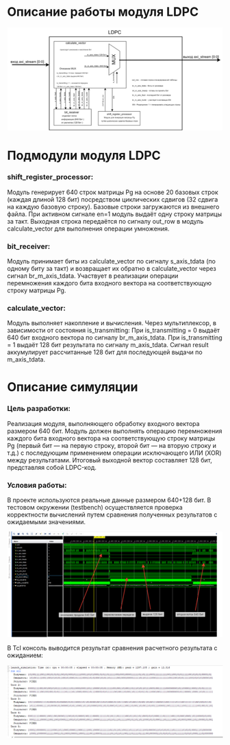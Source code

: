 # Описание работы модуля LDPC

![Описание работы модуля LDPC](https://github.com/CASartemm/LDPC/blob/main/images/123.png)

# Подмодули модуля LDPC
### shift_register_processor:
  Модуль генерирует 640 строк матрицы Pg на основе 20 базовых строк (каждая длиной 128 бит) посредством циклических сдвигов (32 сдвига на каждую базовую строку). Базовые строки загружаются из внешнего файла. При активном сигнале en=1 модуль выдаёт одну строку матрицы за такт. Выходная строка передаётся по сигналу out_row в модуль calculate_vector для выполнения операции умножения.
### bit_receiver:
Модуль принимает биты из calculate_vector по сигналу s_axis_tdata (по одному биту за такт) и возвращает их обратно в calculate_vector через сигнал br_m_axis_tdata. Участвует в реализации операции перемножения каждого бита входного вектора на соответствующую строку матрицы Pg.
### calculate_vector:
Модуль выполняет накопление и вычисления. Через мультиплексор, в зависимости от состояния is_transmitting:
При is_transmitting = 0 выдаёт 640 бит входного вектора по сигналу br_m_axis_tdata.
При is_transmitting = 1 выдаёт 128 бит результата по сигналу m_axis_tdata.
Сигнал result аккумулирует рассчитанные 128 бит для последующей выдачи по m_axis_tdata.


# Описание симуляции
### Цель разработки:   
Реализация модуля, выполняющего обработку входного вектора размером 640 бит. Модуль должен выполнять операцию перемножения каждого бита входного вектора на соответствующую строку матрицы Pg (первый бит — на первую строку, второй бит — на вторую строку и т.д.) с последующим применением операции исключающего ИЛИ (XOR) между результатами. Итоговый выходной вектор составляет 128 бит, представляя собой LDPC-код.
###  Условия работы:  
 В проекте используются реальные данные размером 640+128 бит. В тестовом окружении (testbench) осуществляется проверка корректности вычислений путем сравнения полученных результатов с ожидаемыми значениями.


![Описание симуляции](https://github.com/CASartemm/LDPC/blob/main/images/1.png?raw=true)

В Tcl консоль выводится результат сравнения расчетного результата с ожиданием:

![Результат ожидания](https://github.com/CASartemm/LDPC/blob/main/images/2.png?raw=true)
